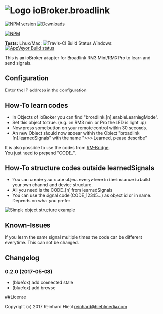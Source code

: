 ![Logo](admin/broadlink.png) 
ioBroker.broadlink  
==================

[![NPM version](http://img.shields.io/npm/v/iobroker.broadlink.svg)](https://www.npmjs.com/package/iobroker.broadlink)
[![Downloads](https://img.shields.io/npm/dm/iobroker.broadlink.svg)](https://www.npmjs.com/package/iobroker.broadlink)

[![NPM](https://nodei.co/npm/iobroker.broadlink.png?downloads=true)](https://nodei.co/npm/iobroker.broadlink/)

**Tests:** Linux/Mac: [![Travis-CI Build Status](https://travis-ci.org/hieblmedia/ioBroker.broadlink.svg?branch=master)](https://travis-ci.org/hieblmedia/ioBroker.broadlink)
Windows: [![AppVeyor Build status](https://ci.appveyor.com/api/projects/status/pil6266rrtw6l5c0?svg=true)](https://ci.appveyor.com/project/hieblmedia/iobroker-broadlink)

This is an ioBroker adapter for Broadlink RM3 Mini/RM3 Pro to learn and send signals.

## Configuration
Enter the IP address in the configuration

## How-To learn codes
* In Objects of ioBroker you can find "broadlink.[n].enableLearningMode".
* Set this object to true. (e.g. on RM3 mini or Pro the LED is light up)
* Now press some button on your remote control within 30 seconds.
* An new Object should now appear within the Object "broadlink.[n].learnedSignals" with the name ">>> Learned, please describe"

It is also possible to use the codes from [RM-Bridge](http://rm-bridge.fun2code.de/).  
You just need to prepend "CODE_".

## How-To structure codes outside learnedSignals
* You can create your state object everywhere in the instance to build your own channel and device structure.
* All you need is the CODE_[n] from learnedSignals
* You can use the signal code (CODE_12345...) as object id or in name. Depends on what you prefer.

![Simple object structure example](doc/structure_example.png)

## Known-Issues
If you learn the same signal multiple times the code can be different everytime. This can not be changed.


## Changelog
### 0.2.0 (2017-05-08)
* (bluefox) add connected state
* (bluefox) add browse

##License

Copyright (c) 2017 Reinhard Hiebl <reinhard@hieblmedia.com>